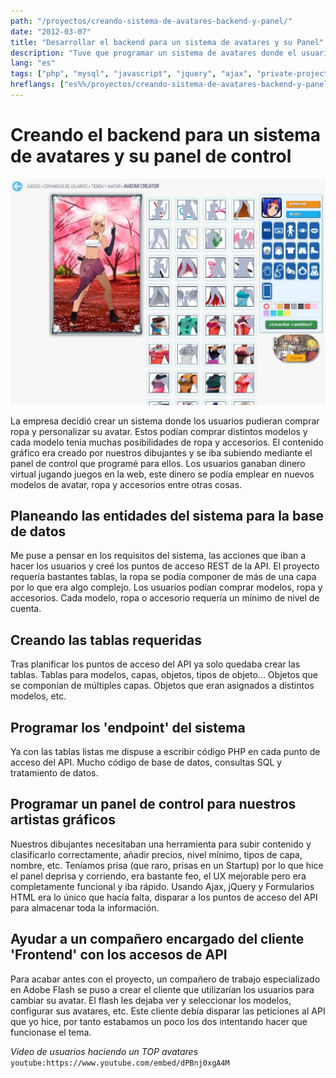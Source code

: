 ```yaml
---
path: "/proyectos/creando-sistema-de-avatares-backend-y-panel/"
date: "2012-03-07"
title: "Desarrollar el backend para un sistema de avatares y su Panel"
description: "Tuve que programar un sistema de avatares donde el usuario pudiera personalizar sus avatares por capas de ropa y accesorios, pagado con moneda de virtual."
lang: "es"
tags: ["php", "mysql", "javascript", "jquery", "ajax", "private-project", "company:panaworld"]
hreflangs: ["es%%/proyectos/creando-sistema-de-avatares-backend-y-panel/", "en%%/en/projects/creating-an-avatar-system-backend-and-panel/"]
---
```

# Creando el backend para un sistema de avatares y su panel de control

![Cliente para cambiar tu avatar](cliente-para-cambiar-tu-avatar.jpg)

La empresa decidió crear un sistema donde los usuarios pudieran comprar ropa y personalizar su avatar. Estos podían comprar distintos modelos y cada modelo tenía muchas posibilidades de ropa y accesorios. El contenido gráfico era creado por nuestros dibujantes y se iba subiendo mediante el panel de control que programé para ellos. Los usuarios ganaban dinero virtual jugando juegos en la web, este dinero se podía emplear en nuevos modelos de avatar, ropa y accesorios entre otras cosas.

## Planeando las entidades del sistema para la base de datos

Me puse a pensar en los requisitos del sistema, las acciones que iban a hacer los usuarios y creé los puntos de acceso REST de la API. El proyecto requería bastantes tablas, la ropa se podía componer de más de una capa por lo que era algo complejo. Los usuarios podían comprar modelos, ropa y accesorios. Cada modelo, ropa o accesorio requería un mínimo de nivel de cuenta.

## Creando las tablas requeridas

Tras planificar los puntos de acceso del API ya solo quedaba crear las tablas. Tablas para modelos, capas, objetos, tipos de objeto... Objetos que se componían de múltiples capas. Objetos que eran asignados a distintos modelos, etc.

## Programar los 'endpoint' del sistema

Ya con las tablas listas me dispuse a escribir código PHP en cada punto de acceso del API. Mucho código de base de datos, consultas SQL y tratamiento de datos.

## Programar un panel de control para nuestros artistas gráficos

Nuestros dibujantes necesitaban una herramienta para subir contenido y clasificarlo correctamente, añadir precios, nivel mínimo, tipos de capa, nombre, etc. Teníamos prisa (que raro, prisas en un Startup) por lo que hice el panel deprisa y corriendo, era bastante feo, el UX mejorable pero era completamente funcional y iba rápido. Usando Ajax, jQuery y Formularios HTML era lo único que hacía falta, disparar a los puntos de acceso del API para almacenar toda la información.

## Ayudar a un compañero encargado del cliente 'Frontend' con los accesos de API

Para acabar antes con el proyecto, un compañero de trabajo especializado en Adobe Flash se puso a crear el cliente que utilizarían los usuarios para cambiar su avatar. El flash les dejaba ver y seleccionar los modelos, configurar sus avatares, etc. Este cliente debía disparar las peticiones al API que yo hice, por tanto estabamos un poco los dos intentando hacer que funcionase el tema.

*Video de usuarios haciendo un TOP avatares*
`youtube:https://www.youtube.com/embed/dPBnj0xgA4M`